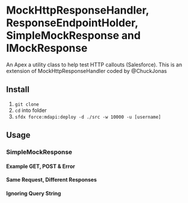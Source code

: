 # MockHttpResponseHandler, ResponseEndpointHolder, SimpleMockResponse and IMockResponse

An Apex a utility class to help test HTTP callouts (Salesforce).
This is an extension of MockHttpResponseHandler coded by @ChuckJonas

## Install

1. `git clone`
1. `cd` into folder
1. `sfdx force:mdapi:deploy -d ./src -w 10000 -u [username]`

## Usage

### SimpleMockResponse



#### Example GET, POST & Error


#### Same Request, Different Responses


#### Ignoring Query String

